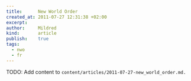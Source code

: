 ```yaml
---
title:      New World Order
created_at: 2011-07-27 12:31:38 +02:00
excerpt:
author:     Mildred
kind:       article
publish:    true
tags:
  - nwo
  - fr
---
```


TODO: Add content to `content/articles/2011-07-27-new_world_order.md.`
